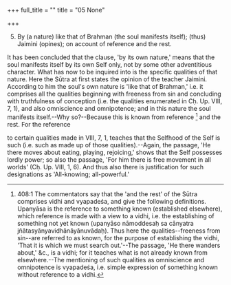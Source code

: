 +++
full_title = ""
title = "05 None"

+++


5. By (a nature) like that of Brahman (the soul manifests itself); (thus) Jaimini (opines); on account of reference and the rest.

It has been concluded that the clause, 'by its own nature,' means that the soul manifests itself by its own Self only, not by some other adventitious character. What has now to be inquired into is the specific qualities of that nature. Here the Sūtra at first states the opinion of the teacher Jaimini. According to him the soul's own nature is 'like that of Brahman,' i.e. it comprises all the qualities beginning with freeness from sin and concluding with truthfulness of conception (i.e. the qualities enumerated in Cḥ. Up. VIII, 7, 1), and also omniscience and omnipotence; and in this nature the soul manifests itself.--Why so?--Because this is known from reference [^fn_232] and the rest. For the reference

[^fn_232]: 408:1 The commentators say that the 'and the rest' of the Sūtra comprises vidhi and vyapadeśa, and give the following definitions.  Upanyāsa is the reference to something known (established elsewhere), which reference is made with a view to a vidhi, i.e. the establishing of something not yet known (upanyāso nāmoddesaḥ sa cānyatra jñātasyānyavidhānāyānuvādaḥ). Thus here the qualities--freeness from sin--are referred to as known, for the purpose of establishing the vidhi, 'That it is which we must search out.'--The passage, 'He there wanders about,' &c., is a vidhi; for it teaches what is not already known from elsewhere.--The mentioning of such qualities as omniscience and omnipotence is vyapadeśa, i.e. simple expression of something known without reference to a vidhi.

to certain qualities made in VIII, 7, 1, teaches that the Selfhood of the Self is such (i.e. such as made up of those qualities).--Again, the passage, 'He there moves about eating, playing, rejoicing,' shows that the Self possesses lordly power; so also the passage, 'For him there is free movement in all worlds' (Cḥ. Up. VIII, 1, 6). And thus also there is justification for such designations as 'All-knowing; all-powerful.'

